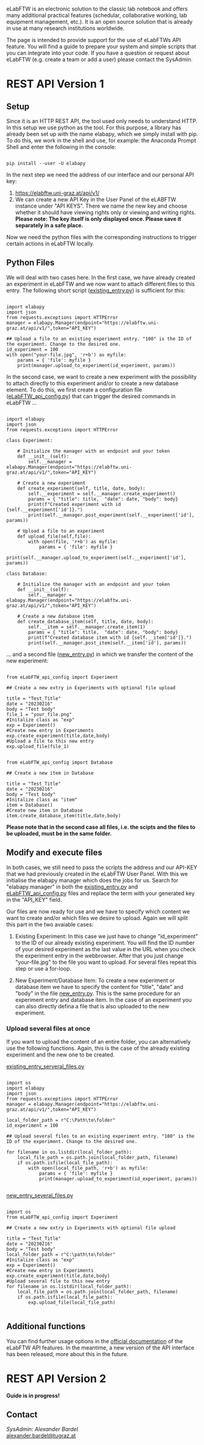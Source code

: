 eLabFTW is an electronic solution to the classic lab notebook and offers many additional practical features (schedular, collaborative working, lab equipment management, etc.). It is an open source solution that is already in use at many research institutions worldwide.

The page is intended to provide support for the use of eLabFTWs API feature. You will find a guide to prepare your system and simple scripts that you can integrate into your code. If you have a question or request about eLabFTW (e.g. create a team or add a user) please contact the SysAdmin.

# REST API Version 1

## Setup
Since it is an HTTP REST API, the tool used only needs to understand HTTP. In this setup we use python as the tool. For this purpose, a library has already been set up with the name elabapy, which we simply install with pip. To do this, we work in the shell and use, for example: the Anaconda Prompt Shell and enter the following in the console:<br>

```

pip install --user -U elabapy

```

In the next step we need the address of our interface and our personal API key:
1. https://elabftw.uni-graz.at/api/v1/
2. We can create a new API Key in the User Panel of the eLABFTW instance under "API KEYS". There we name the new key and choose whether it should have viewing rights only or viewing and writing rights. <b>Please note: The key itself is only displayed once. Please save it separately in a safe place.</b>

Now we need the python files with the corresponding instructions to trigger certain actions in eLabFTW locally.

## Python Files

We will deal with two cases here. In the first case, we have already created an experiment in eLabFTW and we now want to attach different files to this entry. The following short script ([existing_entry.py](https://github.com/alexgu2008/elabftw_api_support_unigraz/blob/main/existing_entry.py)) is sufficient for this:

```

import elabapy
import json
from requests.exceptions import HTTPError
manager = elabapy.Manager(endpoint="https://elabftw.uni-graz.at/api/v1/",token="API_KEY")

## Upload a file to an existing experiment entry. "100" is the ID of the experiment. Change to the desired one.
id_experiment = 100
with open("your-file.jpg", 'r+b') as myfile:
    params = { 'file': myfile }
    print(manager.upload_to_experiment(id_experiment, params))

```

In the second case, we want to create a new experiment with the possibility to attach directly to this experiment and/or to create a new database element. To do this, we first create a configuration file ([eLabFTW_api_config.py](https://github.com/alexgu2008/elabftw_api_support_unigraz/blob/main/eLabFTW_api_config.py)) that can trigger the desired commands in eLabFTW ...

```

import elabapy
import json
from requests.exceptions import HTTPError

class Experiment:

    # Initialize the manager with an endpoint and your token
    def __init__(self):
        self.__manager = elabapy.Manager(endpoint="https://elabftw.uni-graz.at/api/v1/",token="API_KEY")
  
    # Create a new experiment
    def create_experiment(self, title, date, body):
        self.__experiment = self.__manager.create_experiment()
        params = { "title": title,  "date": date, "body": body}
        print(f"Created experiment with id {self.__experiment['id']}.")
        print(self.__manager.post_experiment(self.__experiment['id'], params))
        
    # Upload a file to an experiment
    def upload_file(self,file):
        with open(file, 'r+b') as myfile:
            params = { 'file': myfile }
            print(self.__manager.upload_to_experiment(self.__experiment['id'], params))
            
class Database:
    
    # Initialize the manager with an endpoint and your token
    def __init__(self):
        self.__manager = elabapy.Manager(endpoint="https://elabftw.uni-graz.at/api/v1/",token="API_KEY")
   
    # Create a new database item
    def create_database_item(self, title, date, body):     
        self.__item = self.__manager.create_item(1)
        params = { "title": title,  "date": date, "body": body}
        print(f"Created database item with id {self.__item['id']}.")
        print(self.__manager.post_item(self.__item['id'], params))

```
... and a second file ([new_entry.py](https://github.com/alexgu2008/elabftw_api_support_unigraz/blob/main/new_entry.py)) in which we transfer the content of the new experiment:

```

from eLabFTW_api_config import Experiment

## Create a new extry in Experiments with optional file upload

title = "Test_Title"
date = "20230216"
body = "Test body"
file_1 = "your_file.png"
#Initalize class as "exp"
exp = Experiment()
#Create new entry in Experiments
exp.create_experiment(title,date,body)
#Upload a file to this new entry
exp.upload_file(file_1)


from eLabFTW_api_config import Database

## Create a new item in Database

title = "Test_Title"
date = "20230216"
body = "Test body"
#Initalize class as "item"
item = Database()
#Create new item in Database
item.create_database_item(title,date,body)

```
<b>Please note that in the second case all files, i.e. the scipts and the files to be uploaded, must be in the same folder.</b>

## Modify and execute files

In both cases, we still need to pass the scripts the address and our API-KEY that we had previously created in the eLabFTW User Panel. With this we initialise the elabapy manager which does the jobs for us. Search for "elabapy.manager" in both the [existing_entry.py](https://github.com/alexgu2008/elabftw_api_support_unigraz/blob/main/existing_entry.py) and [eLabFTW_api_config.py](https://github.com/alexgu2008/elabftw_api_support_unigraz/blob/main/eLabFTW_api_config.py) files and replace the term with your generated key in the "API_KEY" field.

Our files are now ready for use and we have to specify which content we want to create and/or which files we desire to upload. Again we will split this part in the two avaiable cases:

1. Existing Experiment: In this case we just have to change "id_experiment" to the ID of our already existing experiment. You will find the ID number of your desired experiment as the last value in the URL when you check the experiment entry in the webbrowser. After that you just change "your-file.jpg" to the file you want to upload. For several files repeat this step or use a for-loop.

2. New Experiment/Database Item: To create a new experiment or database item we have to specify the content for "title", "date" and "body" in the file [new_entry.py](https://github.com/alexgu2008/elabftw_api_support_unigraz/blob/main/new_entry.py). This is the same procedure for an experiment entry and database item. In the case of an experiment you can also directly defina a file that is also uploaded to the new experiment.

### Upload several files at once

If you want to upload the content of an entire folder, you can alternatively use the following functions. Again, this is the case of the already existing experiment and the new one to be created.

[existing_entry_serveral_files.py](https://github.com/alexgu2008/elabftw_api_support_unigraz/blob/main/existing_entry_serveral_files.py)
```

import os
import elabapy
import json
from requests.exceptions import HTTPError
manager = elabapy.Manager(endpoint="https://elabftw.uni-graz.at/api/v1/",token="API_KEY")

local_folder_path = r"C:\Path\to\folder"
id_experiment = 100

## Upload several files to an existing experiment entry. "100" is the ID of the experiment. Change to the desired one.

for filename in os.listdir(local_folder_path):
    local_file_path = os.path.join(local_folder_path, filename)
    if os.path.isfile(local_file_path):
        with open(local_file_path, 'r+b') as myfile:
            params = { 'file': myfile }
            print(manager.upload_to_experiment(id_experiment, params))
            
```

[new_entry_several_files.py](https://github.com/alexgu2008/elabftw_api_support_unigraz/blob/main/new_entry_several_files.py)
```

import os
from eLabFTW_api_config import Experiment

## Create a new extry in Experiments with optional file upload

title = "Test_Title"
date = "20230216"
body = "Test body"
local_folder_path = r"C:\path\to\folder"
#Initalize class as "exp"
exp = Experiment()
#Create new entry in Experiments
exp.create_experiment(title,date,body)
#Upload several file to this new entry
for filename in os.listdir(local_folder_path):
    local_file_path = os.path.join(local_folder_path, filename)
    if os.path.isfile(local_file_path):
        exp.upload_file(local_file_path)
        
```

## Additional functions

You can find further usage options in the [official documentation](https://doc.elabftw.net/api/) of the eLabFTW API features. In the meantime, a new version of the API interface has been released, more about this in the future.

# REST API Version 2

<b>Guide is in progress!</b>

## Contact

*SysAdmin:* *Alexander* *Bardel*<br>
<alexander.bardel@tugraz.at>

